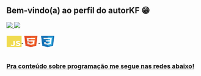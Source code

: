 ## Bem-vindo(a) ao perfil do autorKF 😁

 <div>
   <a href="https://github.com/autorKF">
   <img height="180em" src="https://github-readme-stats.vercel.app/api?username=autorKF&show_icons=true&theme=tokyonight&include_all_commits=true&count_private=true"/>
   <img height="180em" src="https://github-readme-stats.vercel.app/api/top-langs/?username=autorKF&layout=compact&langs_count=6&theme=tokyonight"/>
</div>
    
<div style="display: inline_block"><br>
  <img align="center" alt="Js" height="30" width="40" src="https://raw.githubusercontent.com/devicons/devicon/master/icons/javascript/javascript-plain.svg">
  <img align="center" alt="HTML" height="30" width="40" src="https://raw.githubusercontent.com/devicons/devicon/master/icons/html5/html5-original.svg">
  <img align="center" alt="CSS" height="30" width="40" src="https://raw.githubusercontent.com/devicons/devicon/master/icons/css3/css3-original.svg">
</div>
 
<br>
 
### Pra conteúdo sobre programação me segue nas redes abaixo!
 
<div> 
  <a href="https://www.youtube.com/autorKF" target="_blank"><img src=></a>
  <a href="https://instagram.com/autorKF" target="_blank"><img src=></a>
 <a href="https://discord.gg/5DVhGKVf4h" target="_blank"><img src=></a> 
  <a href = "mailto:gemeos@autorKF.com"><img src=></a>
  <a href="https://www.linkedin.com/in/ricardohdias" target="_blank"><img src=></a>
</div>
